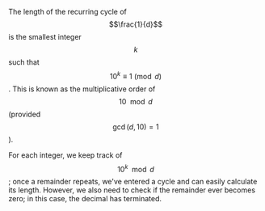The length of the recurring cycle of $$\frac{1}{d}$$ is the smallest integer $$k$$ such that $$10^k \equiv 1 \pmod{d}$$. This is known as the multiplicative order of $$10 \mod d$$ (provided $$\gcd(d, 10) = 1$$). 

For each integer, we keep track of $$10^k \mod d$$; once a remainder repeats, we've entered a cycle and can easily calculate its length. However, we also need to check if the remainder ever becomes zero; in this case, the decimal has terminated.
